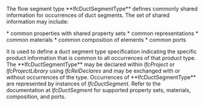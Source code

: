 The flow segment type \*\*IfcDuctSegmentType\*\* defines commonly shared information for occurrences of duct segments. The set of shared information may include:

\* common properties with shared property sets
\* common representations
\* common materials
\* common composition of elements
\* common ports

It is used to define a duct segment type specification indicating the specific product information that is common to all occurrences of that product type. The \*\*IfcDuctSegmentType\*\* may be declared within _IfcProject_ or _IfcProjectLibrary_ using _IfcRelDeclares_ and may be exchanged with or without occurrences of the type. Occurrences of \*\*IfcDuctSegmentType\*\* are represented by instances of _IfcDuctSegment_. Refer to the documentation at _IfcDuctSegment_ for supported property sets, materials, composition, and ports.
